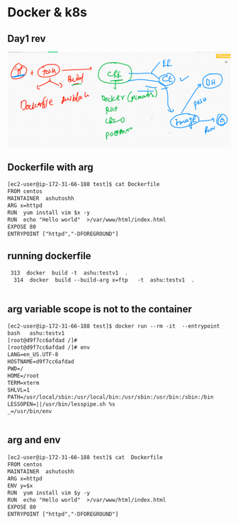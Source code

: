 # Docker & k8s

## Day1 rev

<img src="day1rev.png">

## Dockerfile with arg 

```
[ec2-user@ip-172-31-66-188 test]$ cat Dockerfile 
FROM centos
MAINTAINER  ashutoshh
ARG x=httpd
RUN  yum install vim $x -y
RUN  echo "Hello world"  >/var/www/html/index.html 
EXPOSE 80
ENTRYPOINT ["httpd","-DFOREGROUND"]
```

## running dockerfile 

```
 313  docker  build -t  ashu:testv1  . 
  314  docker  build --build-arg x=ftp   -t  ashu:testv1  . 
  
```

## arg variable scope is not to the container 

```
[ec2-user@ip-172-31-66-188 test]$ docker run --rm -it  --entrypoint bash   ashu:testv1  
[root@d9f7cc6afdad /]# 
[root@d9f7cc6afdad /]# env
LANG=en_US.UTF-8
HOSTNAME=d9f7cc6afdad
PWD=/
HOME=/root
TERM=xterm
SHLVL=1
PATH=/usr/local/sbin:/usr/local/bin:/usr/sbin:/usr/bin:/sbin:/bin
LESSOPEN=||/usr/bin/lesspipe.sh %s
_=/usr/bin/env


```

## arg and env 

```
[ec2-user@ip-172-31-66-188 test]$ cat  Dockerfile 
FROM centos
MAINTAINER  ashutoshh
ARG x=httpd
ENV y=$x
RUN  yum install vim $y -y
RUN  echo "Hello world"  >/var/www/html/index.html 
EXPOSE 80
ENTRYPOINT ["httpd","-DFOREGROUND"]


```




